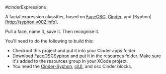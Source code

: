 #cinderExpressions

A facial expression classifier, based on [FaceOSC](https://raw.github.com/kylemcdonald/ofxFaceTracker/master/readme.md), [Cinder](http://libcinder.org), and (Syphon)[http://syphon.v002.info].

Pull a face, name it, save it. Then recognise it.

You'll need to do the following to build this:

- Checkout this project and put it into your Cinder apps folder
- Download [FaceOSCSyphon](https://github.com/kylemcdonald/ofxFaceTracker/downloads) and put it in the resources folder. Make sure it's added to the resources group in your XCode project.
- You need the [Cinder-Syphon](https://github.com/astellato/Cinder-Syphon), [ciUI](https://github.com/rezaali/ciUI), and osc Cinder blocks.

